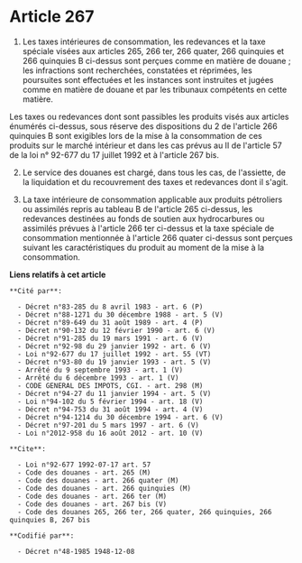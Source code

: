 # Article 267

1. Les taxes intérieures de consommation, les redevances et la taxe spéciale visées aux articles 265, 266 ter, 266 quater,
266 quinquies et 266 quinquies B ci-dessus sont perçues comme en matière de douane ; les infractions sont recherchées,
constatées et réprimées, les poursuites sont effectuées et les instances sont instruites et jugées comme en matière de douane
et par les tribunaux compétents en cette matière.

Les taxes ou redevances dont sont passibles les produits visés aux articles énumérés ci-dessus, sous réserve des dispositions
du 2 de l'article 266 quinquies B sont exigibles lors de la mise à la consommation de ces produits sur le marché intérieur et
dans les cas prévus au II de l'article 57 de la loi n° 92-677 du 17 juillet 1992 et à l'article 267 bis.

2. Le service des douanes est chargé, dans tous les cas, de l'assiette, de la liquidation et du recouvrement des taxes et
redevances dont il s'agit.

3. La taxe intérieure de consommation applicable aux produits pétroliers ou assimilés repris au tableau B de l'article 265
ci-dessus, les redevances destinées au fonds de soutien aux hydrocarbures ou assimilés prévues à l'article 266 ter ci-dessus
et la taxe spéciale de consommation mentionnée à l'article 266 quater ci-dessus sont perçues suivant les caractéristiques du
produit au moment de la mise à la consommation.

**Liens relatifs à cet article**

	**Cité par**:

	  - Décret n°83-285 du 8 avril 1983 - art. 6 (P)
	  - Décret n°88-1271 du 30 décembre 1988 - art. 5 (V)
	  - Décret n°89-649 du 31 août 1989 - art. 4 (P)
	  - Décret n°90-132 du 12 février 1990 - art. 6 (V)
	  - Décret n°91-285 du 19 mars 1991 - art. 6 (V)
	  - Décret n°92-98 du 29 janvier 1992 - art. 6 (V)
	  - Loi n°92-677 du 17 juillet 1992 - art. 55 (VT)
	  - Décret n°93-80 du 19 janvier 1993 - art. 5 (V)
	  - Arrêté du 9 septembre 1993 - art. 1 (V)
	  - Arrêté du 6 décembre 1993 - art. 1 (V)
	  - CODE GENERAL DES IMPOTS, CGI. - art. 298 (M)
	  - Décret n°94-27 du 11 janvier 1994 - art. 5 (V)
	  - Loi n°94-102 du 5 février 1994 - art. 18 (V)
	  - Décret n°94-753 du 31 août 1994 - art. 4 (V)
	  - Décret n°94-1214 du 30 décembre 1994 - art. 6 (V)
	  - Décret n°97-201 du 5 mars 1997 - art. 6 (V)
	  - Loi n°2012-958 du 16 août 2012 - art. 10 (V)

	**Cite**:

	  - Loi n°92-677 1992-07-17 art. 57
	  - Code des douanes - art. 265 (M)
	  - Code des douanes - art. 266 quater (M)
	  - Code des douanes - art. 266 quinquies (M)
	  - Code des douanes - art. 266 ter (M)
	  - Code des douanes - art. 267 bis (V)
	  - Code des douanes 265, 266 ter, 266 quater, 266 quinquies, 266 quinquies B, 267 bis

	**Codifié par**:

	  - Décret n°48-1985 1948-12-08
